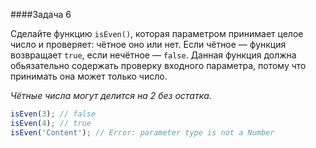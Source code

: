 ####Задача 6

Сделайте функцию `isEven()`, которая параметром принимает целое число и проверяет: чётное оно или нет. Если чётное — функция возвращает `true`, если нечётное — `false`. Данная функция должна обьязательно содержать проверку входного параметра, потому что принимать она может только число.

*Чётные числа могут делится на 2 без остатка.*

```js
isEven(3); // false
isEven(4); // true
isEven('Content'); // Error: parameter type is not a Number
```

